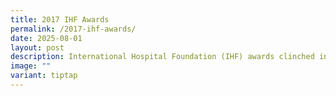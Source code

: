 ```yaml
---
title: 2017 IHF Awards
permalink: /2017-ihf-awards/
date: 2025-08-01
layout: post
description: International Hospital Foundation (IHF) awards clinched in 2017.
image: ""
variant: tiptap
---
```

